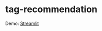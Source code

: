# tag-recommendation

Demo: <a href="https://share.streamlit.io/nailatulfadhilah/tag-recommendation/main/app.py">Streamlit</a>